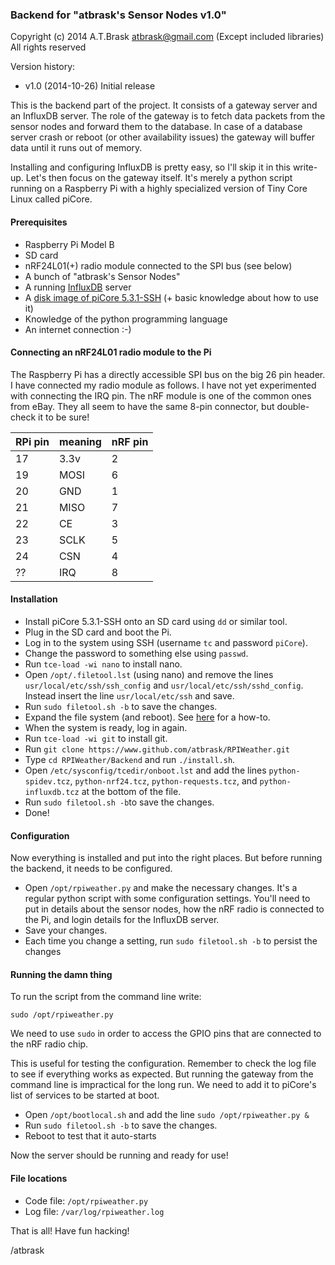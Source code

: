### Backend for "atbrask's Sensor Nodes v1.0"
Copyright (c) 2014 A.T.Brask <atbrask@gmail.com> (Except included libraries)
All rights reserved

Version history:
* v1.0 (2014-10-26) Initial release

This is the backend part of the project. It consists of a gateway server and
an InfluxDB server. The role of the gateway is to fetch data packets from the
sensor nodes and forward them to the database. In case of a database server
crash or reboot (or other availability issues) the gateway will buffer data
until it runs out of memory.

Installing and configuring InfluxDB is pretty easy, so I'll skip it in this
write-up. Let's then focus on the gateway itself. It's merely a python script
running on a Raspberry Pi with a highly specialized version of Tiny Core Linux
called piCore.

#### Prerequisites
* Raspberry Pi Model B
* SD card
* nRF24L01(+) radio module connected to the SPI bus (see below)
* A bunch of "atbrask's Sensor Nodes"
* A running [InfluxDB](http://influxdb.com) server
* A [disk image of piCore 5.3.1-SSH](http://tinycorelinux.net/5.x/armv6/releases/5.3/piCore-5.3.1-SSH.zip) (+ basic knowledge about how to use it)
* Knowledge of the python programming language
* An internet connection :-)

#### Connecting an nRF24L01 radio module to the Pi
The Raspberry Pi has a directly accessible SPI bus on the big 26 pin header. I
have connected my radio module as follows. I have not yet experimented with
connecting the IRQ pin. The nRF module is one of the common ones from eBay.
They all seem to have the same 8-pin connector, but double-check it to be sure!

RPi pin | meaning | nRF pin
--------|---------|--------
17      | 3.3v    | 2
19      | MOSI    | 6
20      | GND     | 1
21      | MISO    | 7
22      | CE      | 3
23      | SCLK    | 5
24      | CSN     | 4
??      | IRQ     | 8

#### Installation
* Install piCore 5.3.1-SSH onto an SD card using `dd` or similar tool.
* Plug in the SD card and boot the Pi.
* Log in to the system using SSH (username `tc` and password `piCore`).
* Change the password to something else using `passwd`.
* Run `tce-load -wi nano` to install nano.
* Open `/opt/.filetool.lst` (using nano) and remove the lines `usr/local/etc/ssh/ssh_config` and `usr/local/etc/ssh/sshd_config`. Instead insert the line `usr/local/etc/ssh` and save.
* Run `sudo filetool.sh -b` to save the changes.
* Expand the file system (and reboot). See [here](http://www.maketecheasier.com/review-of-picore/) for a how-to.
* When the system is ready, log in again.
* Run `tce-load -wi git` to install git.
* Run `git clone https://www.github.com/atbrask/RPIWeather.git`
* Type `cd RPIWeather/Backend` and run `./install.sh`.
* Open `/etc/sysconfig/tcedir/onboot.lst` and add the lines `python-spidev.tcz`, `python-nrf24.tcz`, `python-requests.tcz`, and `python-influxdb.tcz` at the bottom of the file.
* Run `sudo filetool.sh -b`to save the changes.
* Done!

#### Configuration
Now everything is installed and put into the right places. But before running 
the backend, it needs to be configured. 

* Open `/opt/rpiweather.py` and make the necessary changes. It's a regular python script with some configuration settings. You'll need to put in details about the sensor nodes, how the nRF radio is connected to the Pi, and login details for the InfluxDB server.
* Save your changes.
* Each time you change a setting, run `sudo filetool.sh -b` to persist the changes

#### Running the damn thing
To run the script from the command line write:

    sudo /opt/rpiweather.py


We need to use `sudo` in order to access the GPIO pins that are connected to
the nRF radio chip.

This is useful for testing the configuration. Remember to check the log file to
see if everything works as expected. But running the gateway from the command
line is impractical for the long run. We need to add it to piCore's list of 
services to be started at boot.

* Open `/opt/bootlocal.sh` and add the line `sudo /opt/rpiweather.py &`
* Run `sudo filetool.sh -b` to save the changes.
* Reboot to test that it auto-starts

Now the server should be running and ready for use!

#### File locations
* Code file: `/opt/rpiweather.py`
* Log file: `/var/log/rpiweather.log`

That is all! Have fun hacking!

/atbrask
